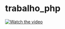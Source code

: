 # trabalho_php

[![Watch the video](https://i0.wp.com/www.techemportugues.com/wp-content/uploads/2019/07/phpcover.jpg?fit=1141%2C501&ssl=1)](https://youtu.be/RvLh3DsI80w)
